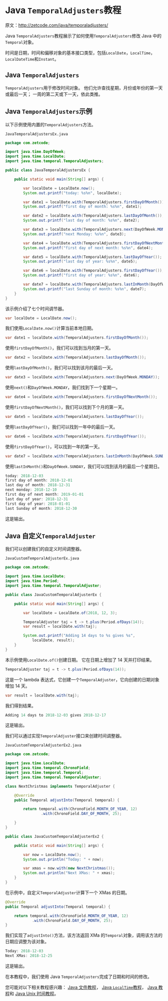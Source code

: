 # Java `TemporalAdjusters`教程

原文：http://zetcode.com/java/temporaladjusters/

Java `TemporalAdjusters`教程展示了如何使用`TemporalAdjusters`修改 Java 中的`Temporal`对象。

时间是日期，时间和偏移对象的基本接口类型，包括`LocalDate`，`LocalTime`，`LocalDateTime`和`Instant`。

## Java `TemporalAdjusters`

`TemporalAdjusters`用于修改时间对象。 他们允许查找星期，月份或年份的第一天或最后一天； 一周的第二天或下一天，依此类推。

## Java `TemporalAdjusters`示例

以下示例使用内置的`TemporalAdjusters`方法。

`JavaTemporalAdjustersEx.java`

```java
package com.zetcode;

import java.time.DayOfWeek;
import java.time.LocalDate;
import java.time.temporal.TemporalAdjusters;

public class JavaTemporalAdjustersEx {

    public static void main(String[] args) {

        var localDate = LocalDate.now();
        System.out.printf("today: %s%n", localDate);

        var date1 = localDate.with(TemporalAdjusters.firstDayOfMonth());
        System.out.printf("first day of month: %s%n", date1);

        var date2 = localDate.with(TemporalAdjusters.lastDayOfMonth());
        System.out.printf("last day of month: %s%n", date2);

        var date3 = localDate.with(TemporalAdjusters.next(DayOfWeek.MONDAY));
        System.out.printf("next Monday: %s%n", date3);

        var date4 = localDate.with(TemporalAdjusters.firstDayOfNextMonth());
        System.out.printf("first day of next month: %s%n", date4);

        var date5 = localDate.with(TemporalAdjusters.lastDayOfYear());
        System.out.printf("last day of year: %s%n", date5);

        var date6 = localDate.with(TemporalAdjusters.firstDayOfYear());
        System.out.printf("first day of year: %s%n", date6);

        var date7 = localDate.with(TemporalAdjusters.lastInMonth(DayOfWeek.SUNDAY));
        System.out.printf("last Sunday of month: %s%n", date7);
    }
}

```

该示例介绍了七个时间调节器。

```java
var localDate = LocalDate.now();

```

我们使用`LocalDate.now()`计算当前本地日期。

```java
var date1 = localDate.with(TemporalAdjusters.firstDayOfMonth());

```

使用`firstDayOfMonth()`，我们可以找到当月的第一天。

```java
var date2 = localDate.with(TemporalAdjusters.lastDayOfMonth());

```

使用`lastDayOfMonth()`，我们可以找到该月的最后一天。

```java
var date3 = localDate.with(TemporalAdjusters.next(DayOfWeek.MONDAY));

```

使用`next()`和`DayOfWeek.MONDAY`，我们找到下一个星期一。

```java
var date4 = localDate.with(TemporalAdjusters.firstDayOfNextMonth());

```

使用`firstDayOfNextMonth()`，我们可以找到下个月的第一天。

```java
var date5 = localDate.with(TemporalAdjusters.lastDayOfYear());

```

使用`lastDayOfYear()`，我们可以找到一年中的最后一天。

```java
var date6 = localDate.with(TemporalAdjusters.firstDayOfYear());

```

使用`firstDayOfYear()`，可以找到一年的第一天。

```java
var date7 = localDate.with(TemporalAdjusters.lastInMonth(DayOfWeek.SUNDAY));

```

使用`lastInMonth()`和`DayOfWeek.SUNDAY`，我们可以找到该月的最后一个星期日。

```java
today: 2018-12-03
first day of month: 2018-12-01
last day of month: 2018-12-31
next monday: 2018-12-10
first day of next month: 2019-01-01
last day of year: 2018-12-31
first day of year: 2018-01-01
last Sunday of month: 2018-12-30

```

这是输出。

## Java 自定义`TemporalAdjuster`

我们可以创建我们的自定义时间调整器。

`JavaCustomTemporalAdjusterEx.java`

```java
package com.zetcode;

import java.time.LocalDate;
import java.time.Period;
import java.time.temporal.TemporalAdjuster;

public class JavaCustomTemporalAdjusterEx {

    public static void main(String[] args) {

        var localDate = LocalDate.of(2018, 12, 3);

        TemporalAdjuster taj = t -> t.plus(Period.ofDays(14));
        var result = localDate.with(taj);

        System.out.printf("Adding 14 days to %s gives %s", 
            localDate, result);
    }
}

```

本示例使用`LocalDate.of()`创建日期。 它在日期上增加了 14 天并打印结果。

```java
TemporalAdjuster taj = t -> t.plus(Period.ofDays(14));

```

这是一个 lambda 表达式，它创建一个`TemporalAdjuster`，它向创建的日期对象增加 14 天。

```java
var result = localDate.with(taj);

```

我们得到结果。

```java
Adding 14 days to 2018-12-03 gives 2018-12-17

```

这是输出。

我们可以通过实现`TemporalAdjuster`接口来创建时间调整器。

`JavaCustomTemporalAdjusterEx2.java`

```java
package com.zetcode;

import java.time.LocalDate;
import java.time.temporal.ChronoField;
import java.time.temporal.Temporal;
import java.time.temporal.TemporalAdjuster;

class NextChristmas implements TemporalAdjuster {

    @Override
    public Temporal adjustInto(Temporal temporal) {

        return temporal.with(ChronoField.MONTH_OF_YEAR, 12)
                .with(ChronoField.DAY_OF_MONTH, 25);

    }
}

public class JavaCustomTemporalAdjusterEx2 {

    public static void main(String[] args) {

        var now = LocalDate.now();
        System.out.println("Today: " + now);

        var xmas = now.with(new NextChristmas());
        System.out.println("Next XMas: " + xmas);
    }
}

```

在示例中，自定义`TemporalAdjuster`计算下一个 XMas 的日期。

```java
@Override
public Temporal adjustInto(Temporal temporal) {

    return temporal.with(ChronoField.MONTH_OF_YEAR, 12)
            .with(ChronoField.DAY_OF_MONTH, 25);
}

```

我们实现了`adjustInto()`方法，该方法返回 XMa 的`Temporal`对象，调用该方法的日期应调整为该对象。

```java
Today: 2018-12-03
Next XMas: 2018-12-25

```

这是输出。

在本教程中，我们使用 Java `TemporalAdjusters`完成了日期和时间的修改。

您可能对以下相关教程感兴趣： [Java 文件教程](/java/file/)， [Java `LocalTime`教程](/java/localtime/)， [Java 教程](/lang/java/)和 [Java Unix 时间教程](/java/unixtime)。